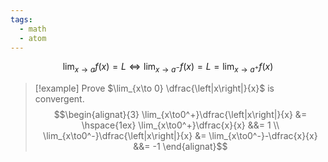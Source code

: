 ```yaml
---
tags:
  - math
  - atom
---
```

$$ \lim_{x\to a} f(x) = L \iff \lim_{x\to a^-} f(x) = L = \lim_{x\to a^+} f(x) $$

> [!example] Prove $\lim_{x\to 0} \dfrac{\left|x\right|}{x}$ is convergent.
> $$\begin{alignat}{3}
> \lim_{x\to0^+}\dfrac{\left|x\right|}{x} &= \hspace{1ex} \lim_{x\to0^+}\dfrac{x}{x} &&= 1 \\
> \lim_{x\to0^-}\dfrac{\left|x\right|}{x} &= \lim_{x\to0^-}-\dfrac{x}{x} &&= -1
> \end{alignat}$$
